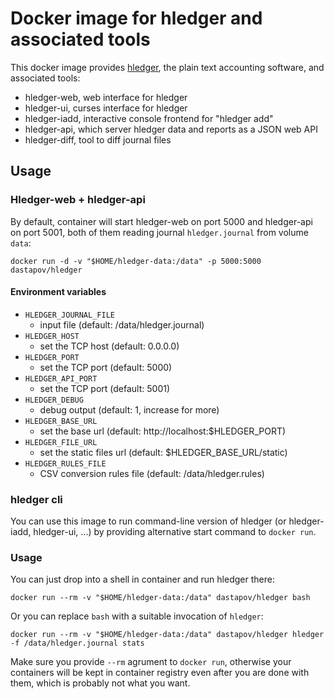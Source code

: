 # Docker image for hledger and associated tools

This docker image provides [hledger](http://hledger.org/), the plain text accounting software, and
associated tools:

 * hledger-web, web interface for hledger
 * hledger-ui, curses interface for hledger
 * hledger-iadd, interactive console frontend for "hledger add"
 * hledger-api, which server hledger data and reports as a JSON web API
 * hledger-diff, tool to diff journal files

## Usage

### Hledger-web + hledger-api

By default, container will start hledger-web on port 5000 and hledger-api on port 5001, both of them reading journal `hledger.journal` from volume `data`:

```
docker run -d -v "$HOME/hledger-data:/data" -p 5000:5000 dastapov/hledger
```

#### Environment variables

 * `HLEDGER_JOURNAL_FILE`
   * input file (default: /data/hledger.journal)
 * `HLEDGER_HOST`
   * set the TCP host (default: 0.0.0.0)
 * `HLEDGER_PORT`
   * set the TCP port (default: 5000)
 * `HLEDGER_API_PORT`
   * set the TCP port (default: 5001)
 * `HLEDGER_DEBUG`
   * debug output (default: 1, increase for more)
 * `HLEDGER_BASE_URL`
   * set the base url (default: http://localhost:$HLEDGER_PORT)
 * `HLEDGER_FILE_URL`
   * set the static files url (default: $HLEDGER_BASE_URL/static)
 * `HLEDGER_RULES_FILE`
   * CSV conversion rules file (default: /data/hledger.rules)

### hledger cli

You can use this image to run command-line version of hledger (or hledger-iadd, hledger-ui, ...) by
providing alternative start command to `docker run`.

### Usage

You can just drop into a shell in container and run hledger there:
```
docker run --rm -v "$HOME/hledger-data:/data" dastapov/hledger bash
```

Or you can replace `bash` with a suitable invocation of `hledger`:

```
docker run --rm -v "$HOME/hledger-data:/data" dastapov/hledger hledger -f /data/hledger.journal stats
```

Make sure you provide `--rm` agrument to `docker run`, otherwise your containers will be kept in container
registry even after you are done with them, which is probably not what you want.
